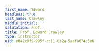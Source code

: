 ```yaml
---
first_name: Edward
headless: true
last_name: Crawley
middle_initial: ''
salutation: Prof.
title: Prof. Edward Crawley
type: instructor
uid: e042c8f9-995f-cc11-0a2a-5aafa674c5e6
---
```

